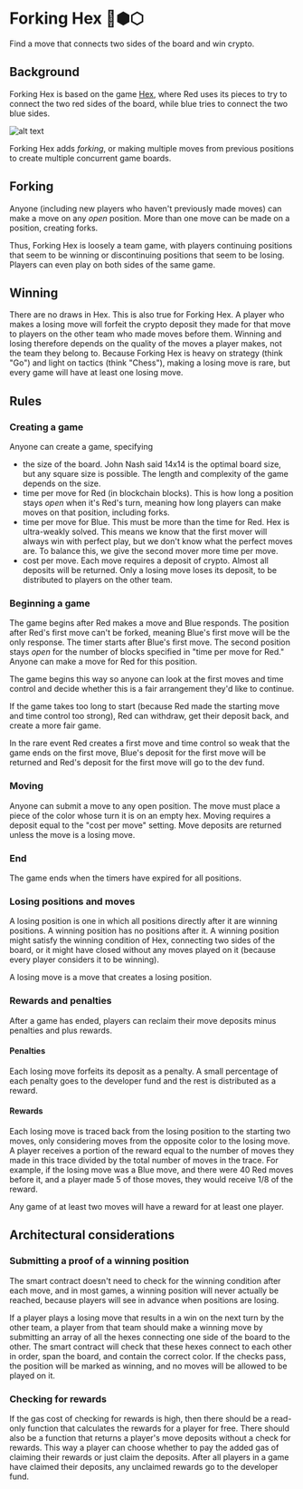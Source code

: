 # Forking Hex 🔱⬢⬡
Find a move that connects two sides of the board and win crypto.

## Background
Forking Hex is based on the game [Hex](https://en.wikipedia.org/wiki/Hex_(board_game)), where Red uses its pieces to try to connect the two red sides of the board, while blue tries to connect the two blue sides.

![alt text](https://upload.wikimedia.org/wikipedia/commons/e/e9/Hex_board_11x11.svg)

Forking Hex adds *forking*, or making multiple moves from previous positions to create multiple concurrent game boards.

## Forking
Anyone (including new players who haven't previously made moves) can make a move on any *open* position. More than one move can be made on a position, creating forks.

Thus, Forking Hex is loosely a team game, with players continuing positions that seem to be winning or discontinuing positions that seem to be losing. Players can even play on both sides of the same game.

## Winning
There are no draws in Hex. This is also true for Forking Hex. A player who makes a losing move will forfeit the crypto deposit they made for that move to players on the other team who made moves before them. Winning and losing therefore depends on the quality of the moves a player makes, not the team they belong to. Because Forking Hex is heavy on strategy (think "Go") and light on tactics (think "Chess"), making a losing move is rare, but every game will have at least one losing move.

## Rules
### Creating a game
Anyone can create a game, specifying

* the size of the board. John Nash said 14x14 is the optimal board size, but any square size is possible. The length and complexity of the game depends on the size.
* time per move for Red (in blockchain blocks). This is how long a position stays *open* when it's Red's turn, meaning how long players can make moves on that position, including forks.
* time per move for Blue. This must be more than the time for Red. Hex is ultra-weakly solved. This means we know that the first mover will always win with perfect play, but we don't know what the perfect moves are. To balance this, we give the second mover more time per move.
* cost per move. Each move requires a deposit of crypto. Almost all deposits will be returned. Only a losing move loses its deposit, to be distributed to players on the other team.

### Beginning a game
The game begins after Red makes a move and Blue responds. The position after Red's first move can't be forked, meaning Blue's first move will be the only response. The timer starts after Blue's first move. The second position stays *open* for the number of blocks specified in "time per move for Red." Anyone can make a move for Red for this position.

The game begins this way so anyone can look at the first moves and time control and decide whether this is a fair arrangement they'd like to continue.

If the game takes too long to start (because Red made the starting move and time control too strong), Red can withdraw, get their deposit back, and create a more fair game.

In the rare event Red creates a first move and time control so weak that the game ends on the first move, Blue's deposit for the first move will be returned and Red's deposit for the first move will go to the dev fund.

### Moving
Anyone can submit a move to any open position. The move must place a piece of the color whose turn it is on an empty hex. Moving requires a deposit equal to the "cost per move" setting. Move deposits are returned unless the move is a losing move.

### End
The game ends when the timers have expired for all positions.

### Losing positions and moves
A losing position is one in which all positions directly after it are winning positions. A winning position has no positions after it. A winning position might satisfy the winning condition of Hex, connecting two sides of the board, or it might have closed without any moves played on it (because every player considers it to be winning).

A losing move is a move that creates a losing position.

### Rewards and penalties
After a game has ended, players can reclaim their move deposits minus penalties and plus rewards.
#### Penalties
Each losing move forfeits its deposit as a penalty. A small percentage of each penalty goes to the developer fund and the rest is distributed as a reward.
#### Rewards
Each losing move is traced back from the losing position to the starting two moves, only considering moves from the opposite color to the losing move. A player receives a portion of the reward equal to the number of moves they made in this trace divided by the total number of moves in the trace. For example, if the losing move was a Blue move, and there were 40 Red moves before it, and a player made 5 of those moves, they would receive 1/8 of the reward.

Any game of at least two moves will have a reward for at least one player.

## Architectural considerations
### Submitting a proof of a winning position
The smart contract doesn't need to check for the winning condition after each move, and in most games, a winning position will never actually be reached, because players will see in advance when positions are losing.

If a player plays a losing move that results in a win on the next turn by the other team, a player from that team should make a winning move by submitting an array of all the hexes connecting one side of the board to the other. The smart contract will check that these hexes connect to each other in order, span the board, and contain the correct color. If the checks pass, the position will be marked as winning, and no moves will be allowed to be played on it.
### Checking for rewards
If the gas cost of checking for rewards is high, then there should be a read-only function that calculates the rewards for a player for free. There should also be a function that returns a player's move deposits without a check for rewards. This way a player can choose whether to pay the added gas of claiming their rewards or just claim the deposits. After all players in a game have claimed their deposits, any unclaimed rewards go to the developer fund.
